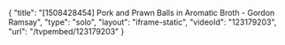 {
    "title": "[1508428454] Pork and Prawn Balls in Aromatic Broth - Gordon Ramsay",
    "type": "solo",
    "layout": "iframe-static",
    "videoId": "123179203",
    "url": "\/tvpembed\/123179203"
}
